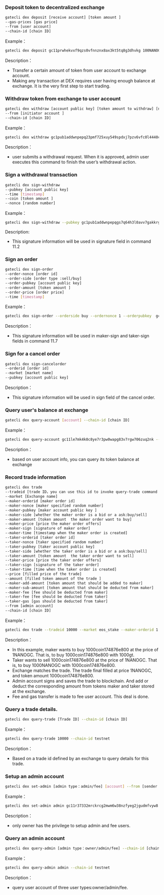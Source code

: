 ### Deposit token to  decentralized exchange
```bash
gatecli dex deposit [receive account] [token amount ]
--gas-prices [gas price]
--from [user account]
--chain-id [chain ID]
```
Example：

```bash
gatecli dex deposit gc11prwhekvxf9qzs0vfnnznx8ax3kt5tq8g3dhvkg 100NANOGC --gas-prices 0.00001NANOGC --from gc11kxgm58wpfr6dch276wwtuq07m8v7g8s9krjx88 --chain-id testnet
```
Description：

* Transfer a certain amount of token from user account to exchange account. 
* Making any transaction at DEX requires user having enough balance at exchange. It is the very first step to start trading.

### Withdraw token from exchange to user account 
```bash
gatecli dex withdraw [account public key] [token amount to withdraw] [nonce random number] [signature] [timestamp] [Gas Prices]
--from [initiator account ]
--chain-id [chain ID]
```
Example：

```bash
gatecli dex withdraw gc1pub1addwnpepq23pmf725xuy549spdxj7pzv6vfc0l4440ccpam7t00raejms48vcguukmg 100NANOGC 28c8de782766405ddd26224e1f954e78354e8f1bcccf7d1dd5d14f4be4f22d20d12fe0ec39aab651fb29091c0c0eb474896b0bf3916b7fcc611d0a08a50ed4bd0 1563183005 10NANOGC --from gc11kxgm58wpfr6dch276wwtuq07m8v7g8s9krjx88 --chain-id testnet
```
Description：

* user submits a withdrawal request. When it is approved, admin user executes this command to finish the user’s withdrawal action.

### Sign a withdrawal transaction
```bash
gatecli dex sign-withdraw
--pubkey [account public key]
--time [timestamp]
--coin [token amount ]
--nonce [random number]
```
Example：

```bash
gatecli dex sign-withdraw --pubkey gc1pub1addwnpepqgs7q64h3l0avv7gakkrgyln26qjyucu0wzge4hx8ndl5c9qd02s5zwnu8l --time 1566211704 --coin 10NANOGC --nonce 2 
```

Description:

* This signature information will be used in signature field in command 11.2

### Sign an order
```bash
gatecli dex sign-order
--order-nonce [order id]
--order-side [order type :sell/buy]			
--order-pubkey [account public key]
--order-amount [token amount ]
--order-price [order price]
--time [timestamp]
```
Example：

```bash
gatecli dex sign-order --orderside buy --ordernonce 1 --orderpubkey  gc1pub1addwnpepqgs7q64h3l0avv7gakkrgyln26qjyucu0wzge4hx8ndl5c9qd02s5zwnu8l --orderamount 10NANOGC --orderprice 1aaa-343 --time 1560394691
```

Description：

* This signature information will be used in maker-sign and taker-sign fields in command 11.7

### Sign for a cancel order
```bash
gatecli dex sign-cancelorder
--orderid [order id]
--market [market name]
--pubkey [account public key]
```

Description：

* This signature information will be used in sign field of the cancel order.

### Query user's balance at exchange
```bash
gatecli dex query-account [account] --chain-id [chain ID]
```
Example：

```bash
gatecli dex query-account gc11le7mk4k0c8ye7r3pw0wapg83v7rgw706zuq2nk --chain-id testnet
```

Description：

* based on user account info, you can query its token balance at exchange

### Record trade information
```bash
gatecli dex trade
--tradeid [trade ID，you can use this id to invoke query-trade command to query trade details. ]
--market [Exchange name]
--maker-orderid [maker order id]
--maker-nonce [maker specified random number]
--maker-pubkey [maker account public key ]
--maker-side [whether the maker order is a bid or a ask:buy/sell]
--maker-amount [token amount  the maker order want to buy]
--maker-price [price the maker order offers]
--maker-sign [signature of maker order]
--maker-time [timestamp when the maker order is created]
--taker-orderid [taker order id]
--taker-nonce [taker specified random number]
--taker-pubkey [taker account public key]
--taker-side [whether the taker order is a bid or a ask:buy/sell]
--taker-amount [token amount  the taker order want to sell]
--taker-price [price the taker order offers]
--taker-sign [signature of the taker order]
--taker-time [time when the taker order is created]
--price [filled price of the trade]
--amount [filled token amount of the trade ]
--maker-add-amount [token amount that should be added to maker]
--maker-sub-amount [token amount that should be deducted from maker]
--maker-fee [fee should be deducted from maker]
--taker-fee [fee should be deducted from taker]
--taker-gas [gas should be deducted from taker]
--from [admin account]
--chain-id [chain ID]
```

Example：

```bash
gatecli dex trade --tradeid 10000 --market eos_stake --maker-orderid 1 --maker-nonce 1 --maker-pubkey gc1pub1addwnpepqgs7q64h3l0avv7gakkrgyln26qjyucu0wzge4hx8ndl5c9qd02s5zwnu8l --maker-side buy --maker-amount 1000coin174876e800 --maker-price 1NANOGC --maker-sign 9539a65e1981fea2ffe4888563d91ff4ed6c05eb0218bfc59ee1bc5a2fc6de7b40f21f09d93345a848e1e75ec05f50a39e272956e320039cd25cd110d1d8a1c1 --maker-time 1560394691 --taker-orderid 2 --taker-nonce 1 --taker-pubkey gc1pub1addwnpepqfchpz8uks3rav2gsqdnce234fyu2m574xd0esl0kf9u8u39qjdqqr08qtn --taker-side sell --taker-amount 1000coin174876e800 --taker-price 1NANOGC --taker-sign 4e83879e926c67985b9cf5fc02f5919b7e778d48a6087b3cd8e283525b13a0fa07b1174ad3e2666d36e7703f4c62e2339d4ab4760144493e3589dbdcaf52631a --taker-time 1560394691	 --price 1NANOGC --amount 10coin174876e800 --maker-add-amount 1000coin174876e800 --maker-sub-amount 1000NANOGC --maker-fee 1NANOGC	 --taker-fee 1NANOGC	--taker-gas 1NANOGC --from gc11tyye64g5dnr6vauaaq6dysfpprseuvsufpfv72 --chain-id testnet
```

Description：

* In this example, maker wants to buy 1000coin174876e800 at the price of 1NANOGC. That is, to buy 1000coin174876e800 with 1000gt.
* Taker wants to sell 1000coin174876e800 at the price of 1NANOGC. That is, to buy 1000NANOGC with 1000coin174876e800.
* Exchange matches the trade. The  trade final filled  at price 1NANOGC, and  token amount 1000coin174876e800.
* Admin account signs  and saves the trade to blockchain. And add or deduct the corresponding amount from tokens  maker and taker stored at the exchange.
* Fee and gas transfer is made to fee user account. This deal is done.

### Query a trade details.
```bash
gatecli dex query-trade [Trade ID] --chain-id [chain ID]
```
Example：

```bash
gatecli dex query-trade 10000 --chain-id testnet
```

Description：

* Based on a trade id defined by an exchange to query details for this trade.

### Setup an admin account
```bash
gatecli dex set-admin [admin type：admin/fee] [account] --from [sender account ] --chain-id [chain ID]
```
Example：

```bash
gatecli dex set-admin admin gc11r37332mrckrcg2mwm6w38nzfyeg2jgudmfvyw8 --from gc11tyye64g5dnr6vauaaq6dysfpprseuvsufpfv72 --chain-id testnet
```

Description：

* only owner has the privilege to setup admin and fee users.

### Query an admin account 
```bash
gatecli dex query-admin [admin type：owner/admin/fee] --chain-id [chain ID]
```
Example：

```bash
gatecli dex query-admin admin --chain-id testnet
```
Description：

* query user account of three user types:owner/admin/fee.